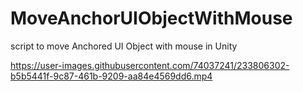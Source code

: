 # MoveAnchorUIObjectWithMouse
script to move Anchored UI Object with mouse in Unity


https://user-images.githubusercontent.com/74037241/233806302-b5b5441f-9c87-461b-9209-aa84e4569dd6.mp4

